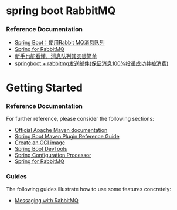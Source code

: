 # spring boot RabbitMQ

### Reference Documentation
* [Spring Boot：使用Rabbit MQ消息队列](https://www.cnblogs.com/xifengxiaoma/p/11121355.html)
* [Spring for RabbitMQ](https://docs.spring.io/spring-boot/docs/2.4.3/reference/htmlsingle/#boot-features-amqp)
* [新手也能看懂，消息队列其实很简单](https://www.jianshu.com/p/36a7775b04ec)
* [springboot + rabbitmq发送邮件(保证消息100%投递成功并被消费)](https://www.jianshu.com/p/dca01aad6bc8)

# Getting Started

### Reference Documentation
For further reference, please consider the following sections:

* [Official Apache Maven documentation](https://maven.apache.org/guides/index.html)
* [Spring Boot Maven Plugin Reference Guide](https://docs.spring.io/spring-boot/docs/2.4.3/maven-plugin/reference/html/)
* [Create an OCI image](https://docs.spring.io/spring-boot/docs/2.4.3/maven-plugin/reference/html/#build-image)
* [Spring Boot DevTools](https://docs.spring.io/spring-boot/docs/2.4.3/reference/htmlsingle/#using-boot-devtools)
* [Spring Configuration Processor](https://docs.spring.io/spring-boot/docs/2.4.3/reference/htmlsingle/#configuration-metadata-annotation-processor)
* [Spring for RabbitMQ](https://docs.spring.io/spring-boot/docs/2.4.3/reference/htmlsingle/#boot-features-amqp)

### Guides
The following guides illustrate how to use some features concretely:

* [Messaging with RabbitMQ](https://spring.io/guides/gs/messaging-rabbitmq/)

